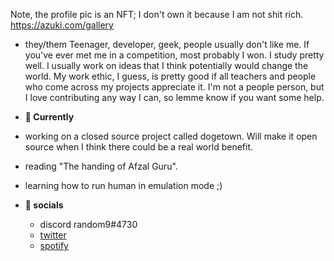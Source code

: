 Note, the profile pic is an NFT; I don't own it because I am not shit rich. https://azuki.com/gallery
- they/them
Teenager, developer, geek, people usually don't like me.
If you've ever met me in a competition, most probably I won.
I study pretty well. I usually work on ideas that I think potentially would change the world.
My work ethic, I guess, is pretty good if all teachers and people who come across my projects appreciate it.
I'm not a people person, but I love contributing any way I can, so lemme know if you want some help. 

- **🌱 Currently**
- working on a closed source project called dogetown. Will make it open source when I think there could be a real world benefit.
- reading "The handing of Afzal Guru".
- learning how to run human in emulation mode ;)

- **👋 socials**
  - discord random9#4730
  - [twitter](https://twitter.com/lulzsimp)
  - [spotify](https://open.spotify.com/user/815dtm3xmihs025i3yj2m0tfh)
